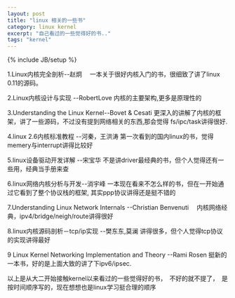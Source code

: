 ```yaml
---
layout: post
title: "linux 相关的一些书"
category: linux kernel
excerpt: "自己看过的一些觉得好的书.."
tags: "kernel" 
--- 
```

{% include JB/setup %}

1.Linux内核完全剖析--赵炯
　一本关于很好内核入门的书，很细致了讲了linux 0.11的源码。

2.Linux内核设计与实现 --RobertLove
  内核的主要架构,更多是原理性的

3.Understanding the Linux Kernel--Bovet & Cesati 
  更深入的讲解了内核的框架，讲了一些源码，不过没有提到网络相关的东西,那会觉得 fs/ipc/task讲得很好.

4.linux 2.6内核标准教程 --河秦，王洪涛
  第一次看到的国内linux的书，觉得memery与interrupt讲得比较好

5.linux设备驱动开发详解 --宋宝华
  不是讲driver最经典的书，但个人觉得还有一些用，经典当手册来查

6.linux网络内核分析与开发--消宇峰
  一本现在看来不怎么样的书，但在一开始通过它看到了整个协议栈的框架, 其实ppp协议讲得还是挺不错的

7.Understanding Linux Network Internals --Christian Benvenuti
　内核网络经典，ipv4/bridge/neigh/route讲得很好

8.linux内核源码剖析－tcp/ip实现 --樊东东,莫澜
  讲得很多，但个人觉得tcp协议的实现讲得最好

9 Linux Kernel Networking Implementation and Theory --Rami Rosen
  挺新的一本书，好的是上面大致的讲了下ipv6/ipsec.

以上是从大二开始接触kernel以来看过的一些觉得好的书，　不好的就不提了，　是按时间顺序写的，现在想想也是linux学习挺合理的顺序
